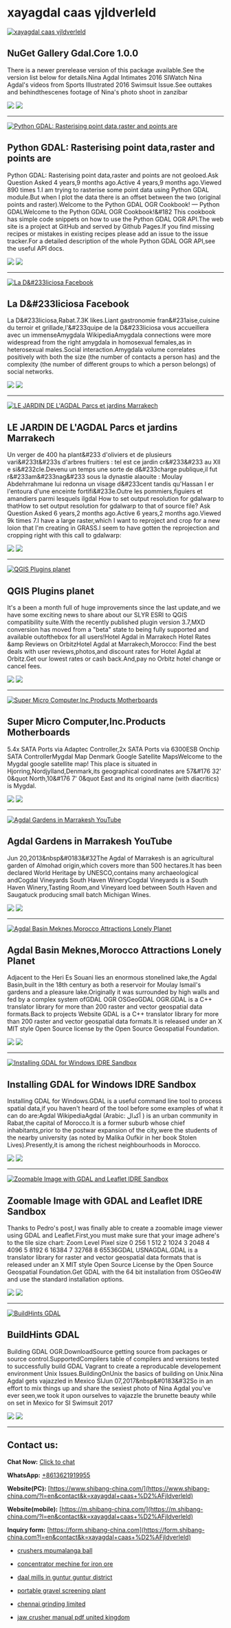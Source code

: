 # xayagdal caas үjldverleld

<a href="https://swt.shibang-china.com/?l=en&img&k=xayagdal+caas+%D2%AFjldverleld" target="_blank">![xayagdal caas үjldverleld](http://static.shibang-china.com/all-800x300/731.jpg)</a>

## NuGet Gallery Gdal.Core 1.0.0
There is a newer prerelease version of this package available.See the version list below for details.Nina Agdal Intimates 2016 SIWatch Nina Agdal's videos from Sports Illustrated 2016 Swimsuit Issue.See outtakes and behindthescenes footage of Nina's photo shoot in zanzibar


<a href="https://whatsapp.shibangsoft.com/WhatsApp.php" target="_blank" title="WhatsApp">![](http://static.shibang-china.com/icon/whatsapp.png)</a> <a href="https://swt.shibang-china.com/?l=en&icon&k=xayagdal+caas+%D2%AFjldverleld" target="_blank">![](http://static.shibang-china.com/icon/chat-en.png)</a>

---

<a href="https://swt.shibang-china.com/?l=en&img&k=xayagdal+caas+%D2%AFjldverleld" target="_blank">![Python GDAL: Rasterising point data,raster and points are](http://static.shibang-china.com/all-800x300/963.jpg)</a>

## Python GDAL: Rasterising point data,raster and points are
Python GDAL: Rasterising point data,raster and points are not geoloed.Ask Question Asked 4 years,9 months ago.Active 4 years,9 months ago.Viewed 890 times 1.I am trying to rasterise some point data using Python GDAL module.But when I plot the data there is an offset between the two (original points and raster).Welcome to the Python GDAL OGR Cookbook! — Python GDALWelcome to the Python GDAL OGR Cookbook!&#182 This cookbook has simple code snippets on how to use the Python GDAL OGR API.The web site is a project at GitHub and served by Github Pages.If you find missing recipes or mistakes in existing recipes please add an issue to the issue tracker.For a detailed description of the whole Python GDAL OGR API,see the useful API docs.


<a href="https://whatsapp.shibangsoft.com/WhatsApp.php" target="_blank" title="WhatsApp">![](http://static.shibang-china.com/icon/whatsapp.png)</a> <a href="https://swt.shibang-china.com/?l=en&icon&k=xayagdal+caas+%D2%AFjldverleld" target="_blank">![](http://static.shibang-china.com/icon/chat-en.png)</a>

---

<a href="https://swt.shibang-china.com/?l=en&img&k=xayagdal+caas+%D2%AFjldverleld" target="_blank">![La D&#233liciosa Facebook](http://static.shibang-china.com/all-800x300/796.jpg)</a>

## La D&#233liciosa Facebook
La D&#233liciosa,Rabat.7.3K likes.Liant gastronomie fran&#231aise,cuisine du terroir et grillade,l'&#233quipe de la D&#233liciosa vous accueillera avec un immenseAmygdala WikipediaAmygdala connections were more widespread from the right amygdala in homosexual females,as in heterosexual males.Social interaction.Amygdala volume correlates positively with both the size (the number of contacts a person has) and the complexity (the number of different groups to which a person belongs) of social networks.


<a href="https://whatsapp.shibangsoft.com/WhatsApp.php" target="_blank" title="WhatsApp">![](http://static.shibang-china.com/icon/whatsapp.png)</a> <a href="https://swt.shibang-china.com/?l=en&icon&k=xayagdal+caas+%D2%AFjldverleld" target="_blank">![](http://static.shibang-china.com/icon/chat-en.png)</a>

---

<a href="https://swt.shibang-china.com/?l=en&img&k=xayagdal+caas+%D2%AFjldverleld" target="_blank">![LE JARDIN DE L'AGDAL Parcs et jardins Marrakech](http://static.shibang-china.com/all-800x300/1188.jpg)</a>

## LE JARDIN DE L'AGDAL Parcs et jardins Marrakech
Un verger de 400 ha plant&#233 d'oliviers et de plusieurs vari&#233t&#233s d'arbres fruitiers : tel est ce jardin cr&#233&#233 au XII e si&#232cle.Devenu un temps une sorte de d&#233charge publique,il fut r&#233am&#233nag&#233 sous la dynastie alaouite : Moulay Abdehrrahmane lui redonna un visage d&#233cent tandis qu'Hassan I er l'entoura d'une enceinte fortifi&#233e.Outre les pommiers,figuiers et amandiers parmi lesquels ilgdal How to set output resolution for gdalwarp to thatHow to set output resolution for gdalwarp to that of source file? Ask Question Asked 6 years,2 months ago.Active 6 years,2 months ago.Viewed 9k times 7.I have a large raster,which I want to reproject and crop for a new loion that I'm creating in GRASS.I seem to have gotten the reprojection and cropping right with this call to gdalwarp:


<a href="https://whatsapp.shibangsoft.com/WhatsApp.php" target="_blank" title="WhatsApp">![](http://static.shibang-china.com/icon/whatsapp.png)</a> <a href="https://swt.shibang-china.com/?l=en&icon&k=xayagdal+caas+%D2%AFjldverleld" target="_blank">![](http://static.shibang-china.com/icon/chat-en.png)</a>

---

<a href="https://swt.shibang-china.com/?l=en&img&k=xayagdal+caas+%D2%AFjldverleld" target="_blank">![QGIS Plugins planet](http://static.shibang-china.com/all-800x300/1391.jpg)</a>

## QGIS Plugins planet
It's a been a month full of huge improvements since the last update,and we have some exciting news to share about our SLYR ESRI to QGIS compatibility suite.With the recently published plugin version 3.7,MXD conversion has moved from a "beta" state to being fully supported and available outofthebox for all users!Hotel Agdal in Marrakech Hotel Rates &amp Reviews on OrbitzHotel Agdal at Marrakech,Morocco: Find the best deals with user reviews,photos,and discount rates for Hotel Agdal at Orbitz.Get our lowest rates or cash back.And,pay no Orbitz hotel change or cancel fees.


<a href="https://whatsapp.shibangsoft.com/WhatsApp.php" target="_blank" title="WhatsApp">![](http://static.shibang-china.com/icon/whatsapp.png)</a> <a href="https://swt.shibang-china.com/?l=en&icon&k=xayagdal+caas+%D2%AFjldverleld" target="_blank">![](http://static.shibang-china.com/icon/chat-en.png)</a>

---

<a href="https://swt.shibang-china.com/?l=en&img&k=xayagdal+caas+%D2%AFjldverleld" target="_blank">![Super Micro Computer,Inc.Products Motherboards](http://static.shibang-china.com/all-800x300/339.jpg)</a>

## Super Micro Computer,Inc.Products Motherboards
5.4x SATA Ports via Adaptec Controller,2x SATA Ports via 6300ESB Onchip SATA ControllerMygdal Map Denmark Google Satellite MapsWelcome to the Mygdal google satellite map! This place is situated in Hjorring,Nordjylland,Denmark,its geographical coordinates are 57&#176 32' 0&quot North,10&#176 7' 0&quot East and its original name (with diacritics) is Mygdal.


<a href="https://whatsapp.shibangsoft.com/WhatsApp.php" target="_blank" title="WhatsApp">![](http://static.shibang-china.com/icon/whatsapp.png)</a> <a href="https://swt.shibang-china.com/?l=en&icon&k=xayagdal+caas+%D2%AFjldverleld" target="_blank">![](http://static.shibang-china.com/icon/chat-en.png)</a>

---

<a href="https://swt.shibang-china.com/?l=en&img&k=xayagdal+caas+%D2%AFjldverleld" target="_blank">![Agdal Gardens in Marrakesh YouTube](http://static.shibang-china.com/all-800x300/1028.jpg)</a>

## Agdal Gardens in Marrakesh YouTube
Jun 20,2013&nbsp&#0183&#32The Agdal of Marrakesh is an agricultural garden of Almohad origin,which covers more than 500 hectares.It has been declared World Heritage by UNESCO,contains many archaeological andCogdal Vineyards South Haven WineryCogdal Vineyards is a South Haven Winery,Tasting Room,and Vineyard loed between South Haven and Saugatuck producing small batch Michigan Wines.


<a href="https://whatsapp.shibangsoft.com/WhatsApp.php" target="_blank" title="WhatsApp">![](http://static.shibang-china.com/icon/whatsapp.png)</a> <a href="https://swt.shibang-china.com/?l=en&icon&k=xayagdal+caas+%D2%AFjldverleld" target="_blank">![](http://static.shibang-china.com/icon/chat-en.png)</a>

---

<a href="https://swt.shibang-china.com/?l=en&img&k=xayagdal+caas+%D2%AFjldverleld" target="_blank">![Agdal Basin Meknes,Morocco Attractions Lonely Planet](http://static.shibang-china.com/all-800x300/575.jpg)</a>

## Agdal Basin Meknes,Morocco Attractions Lonely Planet
Adjacent to the Heri Es Souani lies an enormous stonelined lake,the Agdal Basin,built in the 18th century as both a reservoir for Moulay Ismail's gardens and a pleasure lake.Originally it was surrounded by high walls and fed by a complex system ofGDAL OGR OSGeoGDAL OGR.GDAL is a C++ translator library for more than 200 raster and vector geospatial data formats.Back to projects Website GDAL is a C++ translator library for more than 200 raster and vector geospatial data formats.It is released under an X MIT style Open Source license by the Open Source Geospatial Foundation.


<a href="https://whatsapp.shibangsoft.com/WhatsApp.php" target="_blank" title="WhatsApp">![](http://static.shibang-china.com/icon/whatsapp.png)</a> <a href="https://swt.shibang-china.com/?l=en&icon&k=xayagdal+caas+%D2%AFjldverleld" target="_blank">![](http://static.shibang-china.com/icon/chat-en.png)</a>

---

<a href="https://swt.shibang-china.com/?l=en&img&k=xayagdal+caas+%D2%AFjldverleld" target="_blank">![Installing GDAL for Windows IDRE Sandbox](http://static.shibang-china.com/all-800x300/938.jpg)</a>

## Installing GDAL for Windows IDRE Sandbox
Installing GDAL for Windows.GDAL is a useful command line tool to process spatial data,if you haven't heard of the tool before some examples of what it can do are:Agdal WikipediaAgdal (Arabic: أكدال ‎) is an urban community in Rabat,the capital of Morocco.It is a former suburb whose chief inhabitants,prior to the postwar expansion of the city,were the students of the nearby university (as noted by Malika Oufkir in her book Stolen Lives).Presently,it is among the richest neighbourhoods in Morocco.


<a href="https://whatsapp.shibangsoft.com/WhatsApp.php" target="_blank" title="WhatsApp">![](http://static.shibang-china.com/icon/whatsapp.png)</a> <a href="https://swt.shibang-china.com/?l=en&icon&k=xayagdal+caas+%D2%AFjldverleld" target="_blank">![](http://static.shibang-china.com/icon/chat-en.png)</a>

---

<a href="https://swt.shibang-china.com/?l=en&img&k=xayagdal+caas+%D2%AFjldverleld" target="_blank">![Zoomable Image with GDAL and Leaflet IDRE Sandbox](http://static.shibang-china.com/all-800x300/239.jpg)</a>

## Zoomable Image with GDAL and Leaflet IDRE Sandbox
Thanks to Pedro's post,I was finally able to create a zoomable image viewer using GDAL and Leaflet.First,you must make sure that your image adhere's to the tile size chart: Zoom Level Pixel size 0 256 1 512 2 1024 3 2048 4 4096 5 8192 6 16384 7 32768 8 65536GDAL USNAGDAL.GDAL is a translator library for raster and vector geospatial data formats that is released under an X MIT style Open Source License by the Open Source Geospatial Foundation.Get GDAL with the 64 bit installation from OSGeo4W and use the standard installation options.


<a href="https://whatsapp.shibangsoft.com/WhatsApp.php" target="_blank" title="WhatsApp">![](http://static.shibang-china.com/icon/whatsapp.png)</a> <a href="https://swt.shibang-china.com/?l=en&icon&k=xayagdal+caas+%D2%AFjldverleld" target="_blank">![](http://static.shibang-china.com/icon/chat-en.png)</a>

---

<a href="https://swt.shibang-china.com/?l=en&img&k=xayagdal+caas+%D2%AFjldverleld" target="_blank">![BuildHints GDAL](http://static.shibang-china.com/all-800x300/460.jpg)</a>

## BuildHints GDAL
Building GDAL OGR.DownloadSource getting source from packages or source control.SupportedCompilers table of compilers and versions tested to successfully build GDAL Vagrant to create a reproducable developement environment Unix Issues.BuildingOnUnix the basics of building on Unix.Nina Agdal gets vajazzled in Mexico SIJun 07,2017&nbsp&#0183&#32So in an effort to mix things up and share the sexiest photo of Nina Agdal you've ever seen,we took it upon ourselves to vajazzle the brunette beauty while on set in Mexico for SI Swimsuit 2017


<a href="https://whatsapp.shibangsoft.com/WhatsApp.php" target="_blank" title="WhatsApp">![](http://static.shibang-china.com/icon/whatsapp.png)</a> <a href="https://swt.shibang-china.com/?l=en&icon&k=xayagdal+caas+%D2%AFjldverleld" target="_blank">![](http://static.shibang-china.com/icon/chat-en.png)</a>

---
## Contact us:

**Chat Now:** [Click to chat](https://swt.shibang-china.com?l=en&contact&k=xayagdal+caas+%D2%AFjldverleld)

**WhatsApp:**  [+8613621919955](https://whatsapp.shibangsoft.com/WhatsApp.php)

**Website(PC):** [https://www.shibang-china.com/](https://www.shibang-china.com/?l=en&contact&k=xayagdal+caas+%D2%AFjldverleld)

**Website(mobile):** [https://m.shibang-china.com/](https://m.shibang-china.com/?l=en&contact&k=xayagdal+caas+%D2%AFjldverleld)

**Inquiry form:** [https://form.shibang-china.com](https://form.shibang-china.com?l=en&contact&k=xayagdal+caas+%D2%AFjldverleld)

* [crushers mpumalanga ball](../120/crushers%20mpumalanga%20ball.md)

* [concentrator mechine for iron ore](../117/concentrator%20mechine%20for%20iron%20ore.md)

* [daal mills in guntur guntur district](../119/daal%20mills%20in%20guntur%20guntur%20district.md)

* [portable gravel screening plant](../121/portable%20gravel%20screening%20plant.md)

* [chennai grinding limited](../123/chennai%20grinding%20limited.md)

* [jaw crusher manual pdf united kingdom](../112/jaw%20crusher%20manual%20pdf%20united%20kingdom.md)